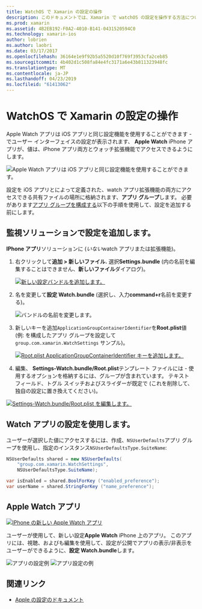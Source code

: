 ```yaml
---
title: WatchOS で Xamarin の設定の操作
description: このドキュメントでは、Xamarin で watchOS の設定を操作する方法について説明します。 Iphone の場合、アプリと、Apple Watch アプリでこれらの設定を使用して、watch アプリ ソリューションに追加の設定について説明します。
ms.prod: xamarin
ms.assetid: 4B2EB192-F0A2-4010-B141-0431520594C0
ms.technology: xamarin-ios
author: lobrien
ms.author: laobri
ms.date: 03/17/2017
ms.openlocfilehash: 36164e1e9f92b5a5520d10f769f3953cfa2ceb85
ms.sourcegitcommit: 4b402d1c508fa84e4fc3171a6e43b811323948fc
ms.translationtype: MT
ms.contentlocale: ja-JP
ms.lasthandoff: 04/23/2019
ms.locfileid: "61413062"
---
```

# <a name="working-with-watchos-settings-in-xamarin"></a>WatchOS で Xamarin の設定の操作

Apple Watch アプリは iOS アプリと同じ設定機能を使用することができます - でユーザー インターフェイスの設定が表示されます、 **Apple Watch** iPhone アプリが、値は、iPhone アプリ両方とウォッチ拡張機能でアクセスできるようにします。

![](settings-images/intro.png "Apple Watch アプリは iOS アプリと同じ設定機能を使用することができます。")

設定を iOS アプリとによって定義された、watch アプリ拡張機能の両方にアクセスできる共有ファイルの場所に格納されます、**アプリ グループ**します。 必要があります[アプリ グループを構成する](~/ios/watchos/app-fundamentals/app-groups.md)以下の手順を使用して、設定を追加する前にします。

## <a name="add-settings-in-a-watch-solution"></a>監視ソリューションで設定を追加します。

**IPhone アプリ**ソリューションに (*いない*watch アプリまたは拡張機能)。

1. 右クリックして**追加 > 新しいファイル.** 選択**Settings.bundle** (内の名前を編集することはできません、**新しいファイル**ダイアログ)。

   [![](settings-images/settings-add-sml.png "新しい設定バンドルを追加します。")](settings-images/settings-add.png#lightbox)

2. 名を変更して**設定 Watch.bundle** (選択し、入力**command+r**名前を変更する)。

   ![](settings-images/settings-rename.png "バンドルの名前を変更します。")

3. 新しいキーを追加`ApplicationGroupContainerIdentifier`を**Root.plist**値 (例: を構成したアプリ グループを設定して `group.com.xamarin.WatchSettings` サンプル)。

   [ ![](settings-images/settings-appgroup-sml.png "Root.plist ApplicationGroupContainerIdentifier キーを追加します。")](settings-images/settings-appgroup.png#lightbox)

4. 編集、 **Settings-Watch.bundle/Root.plist**テンプレート ファイルには - 使用するオプションを格納するには、グループが含まれています。
  テキスト フィールド、トグル スイッチおよびスライダーが既定で (これを削除して、独自の設定に置き換えてください)。

  [![](settings-images/rootplist-sml.png "Settings-Watch.bundle/Root.plist を編集します。")](settings-images/rootplist.png#lightbox)


## <a name="use-settings-in-the-watch-app"></a>Watch アプリの設定を使用します。

ユーザーが選択した値にアクセスするには、作成、`NSUserDefaults`アプリ グループを使用し、指定のインスタンス`NSUserDefaultsType.SuiteName`:

```csharp
NSUserDefaults shared = new NSUserDefaults(
    "group.com.xamarin.WatchSettings",
    NSUserDefaultsType.SuiteName);

var isEnabled = shared.BoolForKey ("enabled_preference");
var userName = shared.StringForKey ("name_preference");
```

## <a name="apple-watch-app"></a>Apple Watch アプリ

[![](settings-images/settings-app-sml.png "IPhone の新しい Apple Watch アプリ")](settings-images/settings-app.png#lightbox)

ユーザーが使用して、新しい設定**Apple Watch** iPhone 上のアプリ。 このアプリには、視聴、およびも編集を使用して、設定が公開でアプリの表示/非表示をユーザーができるように、**設定 Watch.bundle**します。

![](settings-images/applewatch-1.png "アプリの設定例") ![](settings-images/applewatch-2.png "アプリ設定の例")



## <a name="related-links"></a>関連リンク

- [Apple の設定のドキュメント](https://developer.apple.com/library/prerelease/ios/documentation/General/Conceptual/WatchKitProgrammingGuide/Settings.html#//apple_ref/doc/uid/TP40014969-CH22-SW1)
